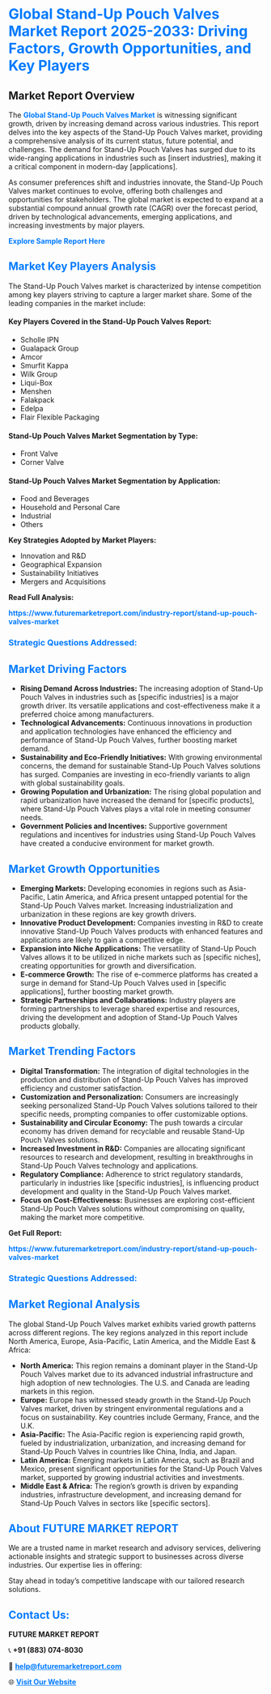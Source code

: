 <h1 style="color: #007BFF;">Global Stand-Up Pouch Valves Market Report 2025-2033: Driving Factors, Growth Opportunities, and Key Players</h1>

<section id="overview">
<h2>Market Report Overview</h2>
<p>The <a href="https://www.futuremarketreport.com/industry-report/stand-up-pouch-valves-market" style="color: #007BFF; text-decoration: none;"><strong>Global Stand-Up Pouch Valves Market</strong></a> is witnessing significant growth, driven by increasing demand across various industries. This report delves into the key aspects of the Stand-Up Pouch Valves market, providing a comprehensive analysis of its current status, future potential, and challenges. The demand for Stand-Up Pouch Valves has surged due to its wide-ranging applications in industries such as [insert industries], making it a critical component in modern-day [applications].</p>
<p>As consumer preferences shift and industries innovate, the Stand-Up Pouch Valves market continues to evolve, offering both challenges and opportunities for stakeholders. The global market is expected to expand at a substantial compound annual growth rate (CAGR) over the forecast period, driven by technological advancements, emerging applications, and increasing investments by major players.</p>
</section>

<section id="overview">
<p><a href="https://www.futuremarketreport.com/request-sample/reportId=61321" style="color: #007BFF; text-decoration: none;"><strong>Explore Sample Report Here</strong></a></p>
</section>

<section id="key-players">
<h2 style="color: #007BFF;">Market Key Players Analysis</h2>
<p>The Stand-Up Pouch Valves market is characterized by intense competition among key players striving to capture a larger market share. Some of the leading companies in the market include:</p>
<h4>Key Players Covered in the Stand-Up Pouch Valves Report:</h4>
<ul><li>Scholle IPN</li><li>Gualapack Group</li><li>Amcor</li><li>Smurfit Kappa</li><li>Wilk Group</li><li>Liqui-Box</li><li>Menshen</li><li>Falakpack</li><li>Edelpa</li><li>Flair Flexible Packaging</li></ul>
<h4>Stand-Up Pouch Valves Market Segmentation by Type:</h4>
<ul><li>Front Valve</li><li>Corner Valve</li></ul>

<h4>Stand-Up Pouch Valves Market Segmentation by Application:</h4>
<ul><li>Food and Beverages</li><li>Household and Personal Care</li><li>Industrial</li><li>Others</li></ul>
<p><strong>Key Strategies Adopted by Market Players:</strong></p>
<ul>
<li>Innovation and R&D</li>
<li>Geographical Expansion</li>
<li>Sustainability Initiatives</li>
<li>Mergers and Acquisitions</li>
</ul>
</section>

<section>
<p><strong>Read Full Analysis: </strong></p><a href="https://www.futuremarketreport.com/industry-report/stand-up-pouch-valves-market" style="color: #007BFF; text-decoration: none;"><strong>https://www.futuremarketreport.com/industry-report/stand-up-pouch-valves-market</strong></a>
<h3 style="color: #007BFF;">Strategic Questions Addressed:</h3>
</section>

<section id="driving-factors">
<h2 style="color: #007BFF;">Market Driving Factors</h2>
<ul>
<li><strong>Rising Demand Across Industries:</strong> The increasing adoption of Stand-Up Pouch Valves in industries such as [specific industries] is a major growth driver. Its versatile applications and cost-effectiveness make it a preferred choice among manufacturers.</li>
<li><strong>Technological Advancements:</strong> Continuous innovations in production and application technologies have enhanced the efficiency and performance of Stand-Up Pouch Valves, further boosting market demand.</li>
<li><strong>Sustainability and Eco-Friendly Initiatives:</strong> With growing environmental concerns, the demand for sustainable Stand-Up Pouch Valves solutions has surged. Companies are investing in eco-friendly variants to align with global sustainability goals.</li>
<li><strong>Growing Population and Urbanization:</strong> The rising global population and rapid urbanization have increased the demand for [specific products], where Stand-Up Pouch Valves plays a vital role in meeting consumer needs.</li>
<li><strong>Government Policies and Incentives:</strong> Supportive government regulations and incentives for industries using Stand-Up Pouch Valves have created a conducive environment for market growth.</li>
</ul>
</section>

<section id="growth-opportunities">
<h2 style="color: #007BFF;">Market Growth Opportunities</h2>
<ul>
<li><strong>Emerging Markets:</strong> Developing economies in regions such as Asia-Pacific, Latin America, and Africa present untapped potential for the Stand-Up Pouch Valves market. Increasing industrialization and urbanization in these regions are key growth drivers.</li>
<li><strong>Innovative Product Development:</strong> Companies investing in R&D to create innovative Stand-Up Pouch Valves products with enhanced features and applications are likely to gain a competitive edge.</li>
<li><strong>Expansion into Niche Applications:</strong> The versatility of Stand-Up Pouch Valves allows it to be utilized in niche markets such as [specific niches], creating opportunities for growth and diversification.</li>
<li><strong>E-commerce Growth:</strong> The rise of e-commerce platforms has created a surge in demand for Stand-Up Pouch Valves used in [specific applications], further boosting market growth.</li>
<li><strong>Strategic Partnerships and Collaborations:</strong> Industry players are forming partnerships to leverage shared expertise and resources, driving the development and adoption of Stand-Up Pouch Valves products globally.</li>
</ul>
</section>

<section id="trending-factors">
<h2 style="color: #007BFF;">Market Trending Factors</h2>
<ul>
<li><strong>Digital Transformation:</strong> The integration of digital technologies in the production and distribution of Stand-Up Pouch Valves has improved efficiency and customer satisfaction.</li>
<li><strong>Customization and Personalization:</strong> Consumers are increasingly seeking personalized Stand-Up Pouch Valves solutions tailored to their specific needs, prompting companies to offer customizable options.</li>
<li><strong>Sustainability and Circular Economy:</strong> The push towards a circular economy has driven demand for recyclable and reusable Stand-Up Pouch Valves solutions.</li>
<li><strong>Increased Investment in R&D:</strong> Companies are allocating significant resources to research and development, resulting in breakthroughs in Stand-Up Pouch Valves technology and applications.</li>
<li><strong>Regulatory Compliance:</strong> Adherence to strict regulatory standards, particularly in industries like [specific industries], is influencing product development and quality in the Stand-Up Pouch Valves market.</li>
<li><strong>Focus on Cost-Effectiveness:</strong> Businesses are exploring cost-efficient Stand-Up Pouch Valves solutions without compromising on quality, making the market more competitive.</li>
</ul>
</section>

<section>
<p><strong>Get Full Report: </strong></p><a href="https://www.futuremarketreport.com/industry-report/stand-up-pouch-valves-market" style="color: #007BFF; text-decoration: none;"><strong>https://www.futuremarketreport.com/industry-report/stand-up-pouch-valves-market</strong></a>
<h3 style="color: #007BFF;">Strategic Questions Addressed:</h3>
</section>


<section id="regional-analysis">
<h2 style="color: #007BFF;">Market Regional Analysis</h2>
<p>The global Stand-Up Pouch Valves market exhibits varied growth patterns across different regions. The key regions analyzed in this report include North America, Europe, Asia-Pacific, Latin America, and the Middle East & Africa:</p>
<ul>
<li><strong>North America:</strong> This region remains a dominant player in the Stand-Up Pouch Valves market due to its advanced industrial infrastructure and high adoption of new technologies. The U.S. and Canada are leading markets in this region.</li>
<li><strong>Europe:</strong> Europe has witnessed steady growth in the Stand-Up Pouch Valves market, driven by stringent environmental regulations and a focus on sustainability. Key countries include Germany, France, and the U.K.</li>
<li><strong>Asia-Pacific:</strong> The Asia-Pacific region is experiencing rapid growth, fueled by industrialization, urbanization, and increasing demand for Stand-Up Pouch Valves in countries like China, India, and Japan.</li>
<li><strong>Latin America:</strong> Emerging markets in Latin America, such as Brazil and Mexico, present significant opportunities for the Stand-Up Pouch Valves market, supported by growing industrial activities and investments.</li>
<li><strong>Middle East & Africa:</strong> The region’s growth is driven by expanding industries, infrastructure development, and increasing demand for Stand-Up Pouch Valves in sectors like [specific sectors].</li>
</ul>
</section>

<footer>
<h2 style="color: #007BFF;">About FUTURE MARKET REPORT</h2>
<p>We are a trusted name in market research and advisory services, delivering actionable insights and strategic support to businesses across diverse industries. Our expertise lies in offering:</p>

<p>Stay ahead in today’s competitive landscape with our tailored research solutions.</p>

<h2 style="color: #007BFF;">Contact Us:</h2>
<p><strong>FUTURE MARKET REPORT</strong></p>
<p>📞 <strong>+91 (883) 074-8030</strong></p>
<p>📧 <strong><a href="mailto:help@futuremarketreport.com" style="color: #007BFF;">help@futuremarketreport.com</a></strong></p>
<p>🌐 <strong><a href="https://www.futuremarketreport.com/" style="color: #007BFF;">Visit Our Website</a></strong></p>
</footer>